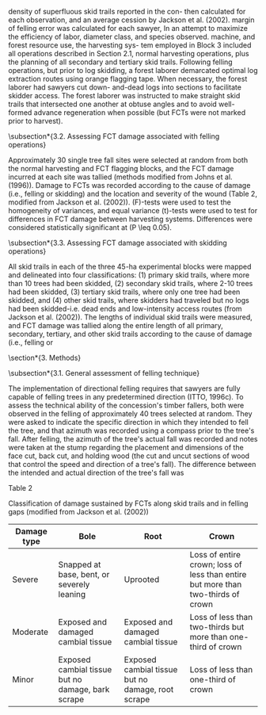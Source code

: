 density of superfluous skid trails reported in the con- then calculated for each observation, and an average cession by Jackson et al. (2002). margin of felling error was calculated for each sawyer, In an attempt to maximize the efficiency of labor, diameter class, and species observed. machine, and forest resource use, the harvesting sys- tem employed in Block 3 included all operations described in Section 2.1, normal harvesting operations, plus the planning of all secondary and tertiary skid trails. Following felling operations, but prior to log skidding, a forest laborer demarcated optimal log extraction routes using orange flagging tape. When necessary, the forest laborer had sawyers cut down- and-dead logs into sections to facilitate skidder access. The forest laborer was instructed to make straight skid trails that intersected one another at obtuse angles and to avoid well-formed advance regeneration when possible (but FCTs were not marked prior to harvest).

\subsection*{3.2. Assessing FCT damage associated with felling operations}

Approximately 30 single tree fall sites were selected at random from both the normal harvesting and FCT flagging blocks, and the FCT damage incurred at each site was tallied (methods modified from Johns et al. (1996)). Damage to FCTs was recorded according to the cause of damage (i.e., felling or skidding) and the location and severity of the wound (Table 2, modified from Jackson et al. (2002)). \(F\)-tests were used to test the homogeneity of variances, and equal variance \(t\)-tests were used to test for differences in FCT damage between harvesting systems. Differences were considered statistically significant at \(P \leq 0.05\).

\subsection*{3.3. Assessing FCT damage associated with skidding operations}

All skid trails in each of the three 45-ha experimental blocks were mapped and delineated into four classifications: (1) primary skid trails, where more than 10 trees had been skidded, (2) secondary skid trails, where 2-10 trees had been skidded, (3) tertiary skid trails, where only one tree had been skidded, and (4) other skid trails, where skidders had traveled but no logs had been skidded-i.e. dead ends and low-intensity access routes (from Jackson et al. (2002)). The lengths of individual skid trails were measured, and FCT damage was tallied along the entire length of all primary, secondary, tertiary, and other skid trails according to the cause of damage (i.e., felling or

\section*{3. Methods}

\subsection*{3.1. General assessment of felling technique}

The implementation of directional felling requires that sawyers are fully capable of felling trees in any predetermined direction (ITTO, 1996c). To assess the technical ability of the concession's timber fallers, both were observed in the felling of approximately 40 trees selected at random. They were asked to indicate the specific direction in which they intended to fell the tree, and that azimuth was recorded using a compass prior to the tree's fall. After felling, the azimuth of the tree's actual fall was recorded and notes were taken at the stump regarding the placement and dimensions of the face cut, back cut, and holding wood (the cut and uncut sections of wood that control the speed and direction of a tree's fall). The difference between the intended and actual direction of the tree's fall was

Table 2

Classification of damage sustained by FCTs along skid trails and in felling gaps (modified from Jackson et al. (2002))

| Damage type | Bole | Root | Crown |
|---|---|---|---|
| Severe | Snapped at base, bent, or severely leaning | Uprooted | Loss of entire crown; loss of less than entire but more than two-thirds of crown |
| Moderate | Exposed and damaged cambial tissue | Exposed and damaged cambial tissue | Loss of less than two-thirds but more than one-third of crown |
| Minor | Exposed cambial tissue but no damage, bark scrape | Exposed cambial tissue but no damage, root scrape | Loss of less than one-third of crown |